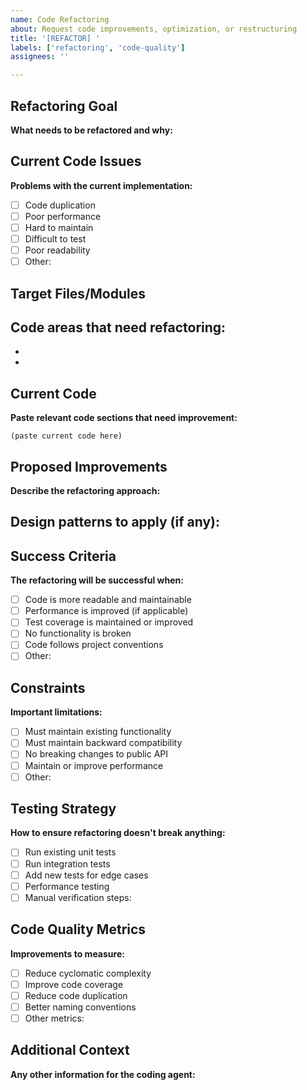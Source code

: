 ```yaml
---
name: Code Refactoring
about: Request code improvements, optimization, or restructuring
title: '[REFACTOR] '
labels: ['refactoring', 'code-quality']
assignees: ''

---
```


## Refactoring Goal
**What needs to be refactored and why:**


## Current Code Issues
**Problems with the current implementation:**
- [ ] Code duplication
- [ ] Poor performance
- [ ] Hard to maintain
- [ ] Difficult to test
- [ ] Poor readability
- [ ] Other: 

## Target Files/Modules
**Code areas that need refactoring:**
- 
- 
- 

## Current Code
**Paste relevant code sections that need improvement:**
```
(paste current code here)
```

## Proposed Improvements
**Describe the refactoring approach:**


**Design patterns to apply (if any):**
- 

## Success Criteria
**The refactoring will be successful when:**
- [ ] Code is more readable and maintainable
- [ ] Performance is improved (if applicable)
- [ ] Test coverage is maintained or improved
- [ ] No functionality is broken
- [ ] Code follows project conventions
- [ ] Other: 

## Constraints
**Important limitations:**
- [ ] Must maintain existing functionality
- [ ] Must maintain backward compatibility
- [ ] No breaking changes to public API
- [ ] Maintain or improve performance
- [ ] Other: 

## Testing Strategy
**How to ensure refactoring doesn't break anything:**
- [ ] Run existing unit tests
- [ ] Run integration tests
- [ ] Add new tests for edge cases
- [ ] Performance testing
- [ ] Manual verification steps: 

## Code Quality Metrics
**Improvements to measure:**
- [ ] Reduce cyclomatic complexity
- [ ] Improve code coverage
- [ ] Reduce code duplication
- [ ] Better naming conventions
- [ ] Other metrics: 

## Additional Context
**Any other information for the coding agent:**